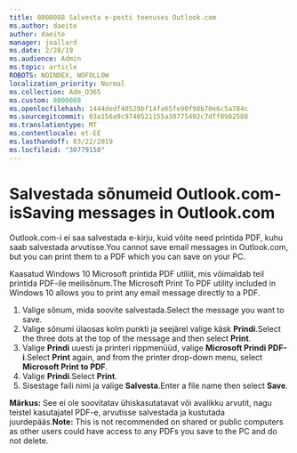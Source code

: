 ```yaml
---
title: 8000088 Salvesta e-posti teenuses Outlook.com
ms.author: daeite
author: daeite
manager: joallard
ms.date: 2/28/19
ms.audience: Admin
ms.topic: article
ROBOTS: NOINDEX, NOFOLLOW
localization_priority: Normal
ms.collection: Adm_O365
ms.custom: 8000088
ms.openlocfilehash: 1444dedf40529bf14fa65fe90f98b70e6c5a784c
ms.sourcegitcommit: 03a156a9c9740521155a30775492c7dff0982588
ms.translationtype: MT
ms.contentlocale: et-EE
ms.lasthandoff: 03/22/2019
ms.locfileid: "30779158"
---
```

# <a name="saving-messages-in-outlookcom"></a><span data-ttu-id="c7381-102">Salvestada sõnumeid Outlook.com-is</span><span class="sxs-lookup"><span data-stu-id="c7381-102">Saving messages in Outlook.com</span></span>

<span data-ttu-id="c7381-103">Outlook.com-i ei saa salvestada e-kirju, kuid võite need printida PDF, kuhu saab salvestada arvutisse.</span><span class="sxs-lookup"><span data-stu-id="c7381-103">You cannot save email messages in Outlook.com, but you can print them to a PDF which you can save on your PC.</span></span>

<span data-ttu-id="c7381-104">Kaasatud Windows 10 Microsoft printida PDF utiliit, mis võimaldab teil printida PDF-ile meilisõnum.</span><span class="sxs-lookup"><span data-stu-id="c7381-104">The Microsoft Print To PDF utility included in Windows 10 allows you to print any email message directly to a PDF.</span></span>

1. <span data-ttu-id="c7381-105">Valige sõnum, mida soovite salvestada.</span><span class="sxs-lookup"><span data-stu-id="c7381-105">Select the message you want to save.</span></span>
2. <span data-ttu-id="c7381-106">Valige sõnumi ülaosas kolm punkti ja seejärel valige käsk **Prindi**.</span><span class="sxs-lookup"><span data-stu-id="c7381-106">Select the three dots at the top of the message and then select **Print**.</span></span>
3. <span data-ttu-id="c7381-107">Valige **Prindi** uuesti ja printeri rippmenüüd, valige **Microsoft Prindi PDF-i**.</span><span class="sxs-lookup"><span data-stu-id="c7381-107">Select **Print** again, and from the printer drop-down menu, select **Microsoft Print to PDF**.</span></span>
4. <span data-ttu-id="c7381-108">Valige **Prindi**.</span><span class="sxs-lookup"><span data-stu-id="c7381-108">Select **Print**.</span></span>
5. <span data-ttu-id="c7381-109">Sisestage faili nimi ja valige **Salvesta**.</span><span class="sxs-lookup"><span data-stu-id="c7381-109">Enter a file name then select **Save**.</span></span>

<span data-ttu-id="c7381-110">**Märkus:** See ei ole soovitatav ühiskasutatavat või avalikku arvutit, nagu teistel kasutajatel PDF-e, arvutisse salvestada ja kustutada juurdepääs.</span><span class="sxs-lookup"><span data-stu-id="c7381-110">**Note:** This is not recommended on shared or public computers as other users could have access to any PDFs you save to the PC and do not delete.</span></span>